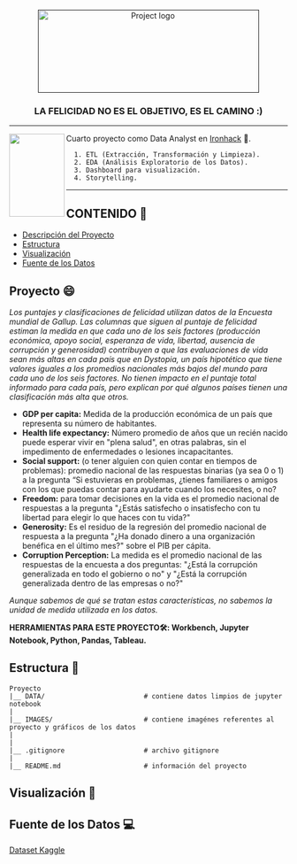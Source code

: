 <p align="center">
  <a href="" rel="noopener">
 <img width=400px height=150px src="https://github.com/OrianAmpuero/PROJECT4/blob/main/IMAGES/happy%20project.png" alt="Project logo"></a>
</p>

<h3 align="center">LA FELICIDAD NO ES EL OBJETIVO, ES EL CAMINO :)</h3>

---
<a href="url"><img src="https://github.com/OrianAmpuero/PROJECT4/blob/main/IMAGES/ironhack-logo-negro1.jpg" align="left" height="150" width="100" ></a>

Cuarto proyecto como Data Analyst en [Ironhack](https://www.ironhack.com/) :snake:.

      1. ETL (Extracción, Transformación y Limpieza).
      2. EDA (Análisis Exploratorio de los Datos).
      3. Dashboard para visualización.
      4. Storytelling.

---

## CONTENIDO 📝
- [Descripción del Proyecto](#Proyecto)
- [Estructura](#Estructura)
- [Visualización](#Visualización)
- [Fuente de los Datos](#Fuente_de_Datos)


## Proyecto :smile: <a name = "Proyecto"></a>

*Los puntajes y clasificaciones de felicidad utilizan datos de la Encuesta mundial de Gallup. Las columnas que siguen al puntaje de felicidad estiman la medida en que cada uno de los seis factores (producción económica, apoyo social, esperanza de vida, libertad, ausencia de corrupción y generosidad) contribuyen a que las evaluaciones de vida sean más altas en cada país que en Dystopia, un país hipotético que tiene valores iguales a los promedios nacionales más bajos del mundo para cada uno de los seis factores. No tienen impacto en el puntaje total informado para cada país, pero explican por qué algunos países tienen una clasificación más alta que otros.*

* **GDP per capita:** Medida de la producción económica de un país que representa su número de habitantes.
* **Health life expectancy:** Número promedio de años que un recién nacido puede esperar vivir en "plena salud", en otras palabras, sin el impedimento de enfermedades o lesiones incapacitantes.
* **Social support:** (o tener alguien con quien contar en tiempos de problemas): promedio nacional de las respuestas binarias (ya sea 0 o 1) a la pregunta “Si estuvieras en problemas, ¿tienes familiares o amigos con los que puedas contar para ayudarte cuando los necesites, o no?
* **Freedom:** para tomar decisiones en la vida es el promedio nacional de respuestas a la pregunta "¿Estás satisfecho o insatisfecho con tu libertad para elegir lo que haces con tu vida?"
* **Generosity:** Es el residuo de la regresión del promedio nacional de respuesta a la pregunta "¿Ha donado dinero a una organización benéfica en el último mes?" sobre el PIB per cápita.
* **Corruption Perception:** La medida es el promedio nacional de las respuestas de la encuesta a dos preguntas: "¿Está la corrupción generalizada en todo el gobierno o no" y "¿Está la corrupción generalizada dentro de las empresas o no?"

*Aunque sabemos de qué se tratan estas características, no sabemos la unidad de medida utilizada en los datos.*



<b> HERRAMIENTAS PARA ESTE PROYECTO🛠: Workbench, Jupyter Notebook, Python, Pandas, Tableau.</b>


## Estructura :file_folder: <a name = "Estructura"></a>
    
```
Proyecto 
|__ DATA/                         # contiene datos limpios de jupyter notebook  
|
|__ IMAGES/                       # contiene imagénes referentes al proyecto y gráficos de los datos   
|
|
|__ .gitignore                    # archivo gitignore     
|
|__ README.md                     # información del proyecto

```


## Visualización :dart: <a name = "Visualización"></a>



## Fuente de los Datos :computer: <a name = "Fuente_de_Datos"></a>

[Dataset Kaggle](https://www.kaggle.com/datasets/ajaypalsinghlo/world-happiness-report-2021?resource=download)












